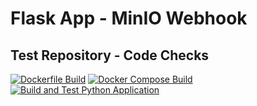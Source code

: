 # Flask App - MinIO Webhook
## Test Repository - Code Checks

[![Dockerfile Build](https://github.com/Cdaprod/minio-flask-webhook/actions/workflows/dockerfile-build-test.yaml/badge.svg)](https://github.com/Cdaprod/minio-flask-webhook/actions/workflows/dockerfile-build-test.yaml)
[![Docker Compose Build](https://github.com/Cdaprod/minio-flask-webhook/actions/workflows/docker-compose-test.yaml/badge.svg)](https://github.com/Cdaprod/minio-flask-webhook/actions/workflows/docker-compose-test.yaml)
[![Build and Test Python Application](https://github.com/Cdaprod/minio-flask-webhook/actions/workflows/python-build-test.yaml/badge.svg)](https://github.com/Cdaprod/minio-flask-webhook/actions/workflows/python-build-test.yaml)
